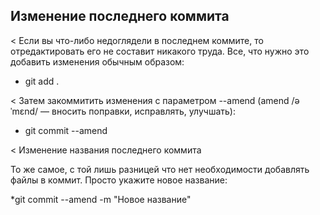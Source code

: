## Изменение последнего коммита

< Если вы что-либо недоглядели в последнем коммите, то отредактировать его не составит никакого труда. Все, что нужно это добавить изменения обычным образом:

* git add .

< Затем закоммитить изменения с параметром --amend (amend /əˈmɛnd/ — вносить поправки, исправлять, улучшать):

* git commit --amend

< Изменение названия последнего коммита

То же самое, с той лишь разницей что нет необходимости добавлять файлы в коммит. Просто укажите новое название:

*git commit --amend -m "Новое название"
